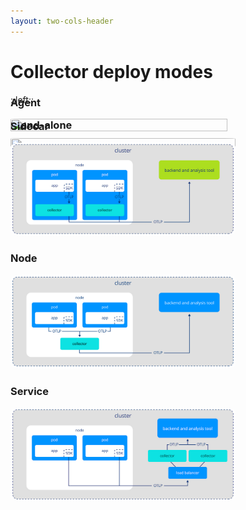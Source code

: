 ```yaml
---
layout: two-cols-header
---
```


# Collector deploy modes

::left::
<v-click>

### Stand-alone
<img m-3 style="margin-top: -80px; height: 70%;"  src="https://opentelemetry.io/docs/collector/img/otel-sdk.svg">
</v-click>

<v-click>
<h3 style="margin-top:-90px;">Agent</h3>

<img m-3 style=" height: 20%; width: 83%;" src="https://opentelemetry.io/docs/collector/img/otel-agent-sdk.svg">
</v-click>

::right::

<v-click>
<h3 style="margin-top: -80px;">Sidecar</h3>
<img m-3 style="height: 20%" src="../assets/external/sidecar-collector.png">
</v-click>
<v-click>

### Node
<img m-3 style="height: 20%" src="../assets/external/node-collector.png">
</v-click>
<v-click>

### Service
<img m-3 style="height: 20%" src="../assets/external/service-collector.png">
</v-click>

<style>
img {
  border-radius: 5%;
  width: 360px;
}

.slidev-layout {
    background: linear-gradient(to right, #A11CAF, #5B21B6);
}
</style>
